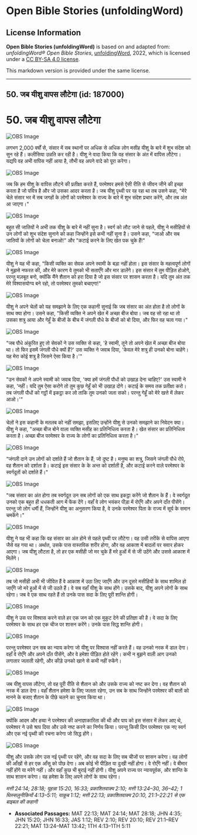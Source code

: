# Open Bible Stories (unfoldingWord)

## License Information

**Open Bible Stories (unfoldingWord)** is based on and adapted from: _unfoldingWord® Open Bible Stories_, [unfoldingWord](https://unfoldingword.org/utw), 2022, which is licensed under a [CC BY-SA 4.0 license](https://creativecommons.org/licenses/by-sa/4.0/legalcode.en).

This markdown version is provided under the same license.



--------------------------------

## 50. जब यीशु वापस लौटेगा (id: 187000)

50\. जब यीशु वापस लौटेगा
========================

![OBS Image](https://cdn.aquifer.bible/aquifer-content/resources/UWOBS/jpg/360px/obs-en-50-01.jpg)

लगभग 2,000 वर्षों से, संसार में सब स्थानों पर अधिक से अधिक लोग मसीह यीशु के बारे में शुभ संदेश को सुन रहे हैं। कलीसिया उन्नति कर रही है। यीशु ने वादा किया कि वह संसार के अंत में वापिस लौटेगा। यद्यपि वह अभी वापिस नहीं आया है, तौभी वह अपने वादे को पूरा करेगा।

![OBS Image](https://cdn.aquifer.bible/aquifer-content/resources/UWOBS/jpg/360px/obs-en-50-02.jpg)

जब कि हम यीशु के वापिस लौटने की प्रतीक्षा करते हैं, परमेश्वर हमसे ऐसी रीति से जीवन जीने की इच्छा करता है जो पवित्र है और जो उसका आदर करता है। जब यीशु पृथ्वी पर रह रहा था तब उसने कहा, "मेरे चेले संसार भर में सब जगहों के लोगों को परमेश्वर के राज्य के बारे में शुभ संदेश प्रचार करेंगे, और तब अंत आ जाएगा।"

![OBS Image](https://cdn.aquifer.bible/aquifer-content/resources/UWOBS/jpg/360px/obs-en-50-03.jpg)

बहुत सी जातियों ने अभी तक यीशु के बारे में नहीं सुना है। स्वर्ग को लौट जाने से पहले, यीशु ने मसीहियों से उन लोगों को शुभ संदेश सुनाने को कहा जिन्होंने इसे कभी नहीं सुना है। उसने कहा, "जाओ और सब जातियों के लोगों को चेला बनाओ!" और "कटाई करने के लिए खेत पक चुके हैं!"

![OBS Image](https://cdn.aquifer.bible/aquifer-content/resources/UWOBS/jpg/360px/obs-en-50-04.jpg)

यीशु ने यह भी कहा, "किसी व्यक्ति का सेवक अपने स्वामी के बड़ा नहीं होता। इस संसार के महत्वपूर्ण लोगों ने मुझसे नफरत की, और मेरे कारण वे तुमको भी सताएँगे और मार डालेंगे। इस संसार में तुम पीड़ित होओगे, परन्तु मज़बूत बनो, क्योंकि मैंने शैतान को हरा दिया है जो इस संसार पर शासन करता है। यदि तुम अंत तक मेरे विश्वासयोग्य बने रहो, तो परमेश्वर तुमको बचाएगा!"

![OBS Image](https://cdn.aquifer.bible/aquifer-content/resources/UWOBS/jpg/360px/obs-en-50-05.jpg)

यीशु ने अपने चेलों को यह समझाने के लिए एक कहानी सुनाई कि जब संसार का अंत होता है तो लोगों के साथ क्या होगा। उसने कहा, "किसी व्यक्ति ने अपने खेत में अच्छा बीज बोया। जब वह सो रहा था तो उसका शत्रु आया और गेहूँ के बीजों के बीच में जंगली पौधे के बीजों को बो दिया, और फिर वह चला गया।"

![OBS Image](https://cdn.aquifer.bible/aquifer-content/resources/UWOBS/jpg/360px/obs-en-50-06.jpg)

"जब पौधे अंकुरित हुए तो सेवकों ने उस व्यक्ति से कहा, 'हे स्वामी, तूने तो अपने खेत में अच्छा बीज बोया था। तो फिर इसमें जंगली पौधे क्यों हैं?' उस व्यक्ति ने जवाब दिया, 'केवल मेरे शत्रु ही उनको बोना चाहेंगे। यह मेरा कोई शत्रु है जिसने ऐसा किया है।'"

![OBS Image](https://cdn.aquifer.bible/aquifer-content/resources/UWOBS/jpg/360px/obs-en-50-07.jpg)

"उन सेवकों ने अपने स्वामी को जवाब दिया, 'क्या हमें जंगली पौधों को उखाड़ देना चाहिए?' उस स्वामी ने कहा, 'नहीं। यदि तुम ऐसा करोगे तो तुम कुछ गेहूँ को भी उखाड़ दोगे। कटाई के समय तक प्रतीक्षा करो। तब जंगली पौधों को गट्ठों में इकट्ठा कर लो ताकि तुम उनको जला सको। परन्तु गेहूँ को मेरे खत्ते में लेकर आओ।'"

![OBS Image](https://cdn.aquifer.bible/aquifer-content/resources/UWOBS/jpg/360px/obs-en-50-08.jpg)

चेलों ने इस कहानी के मतलब को नहीं समझा, इसलिए उन्होंने यीशु से उनको समझाने का निवेदन क्या। यीशु ने कहा, "अच्छा बीज बोने वाला व्यक्ति मसीह का प्रतिनिधित्व करता है। खेत संसार का प्रतिनिधित्व करता है। अच्छा बीज परमेश्वर के राज्य के लोगों का प्रतिनिधित्व करता है।"

![OBS Image](https://cdn.aquifer.bible/aquifer-content/resources/UWOBS/jpg/360px/obs-en-50-09.jpg)

“जंगली दाने उन लोगों को दर्शाते हैं जो शैतान के हैं, जो दुष्ट है। मनुष्य का शत्रु, जिसने जंगली पौधे रोपे, वह शैतान को दर्शाता है। कटाई इस संसार के के अन्त को दर्शाती है, और कटाई करने वाले परमेश्वर के स्वर्गदूतों को दर्शाते हैं।"

![OBS Image](https://cdn.aquifer.bible/aquifer-content/resources/UWOBS/jpg/360px/obs-en-50-10.jpg)

"जब संसार का अंत होगा तब स्वर्गदूत उन सब लोगों को एक साथ इकट्ठा करेंगे जो शैतान के हैं। वे स्वर्गदूत उनको एक बहुत ही धधकती आग में फेंक देंगे। वहाँ वे लोग भयंकर पीड़ा में रोएँगे और अपने दाँत पीसेंगे। परन्तु जो लोग धर्मी हैं, जिन्होंने यीशु का अनुसरण किया है, वे उनके परमेश्वर पिता के राज्य में सूर्य के समान चमकेंगे।"

![OBS Image](https://cdn.aquifer.bible/aquifer-content/resources/UWOBS/jpg/360px/obs-en-50-11.jpg)

यीशु ने यह भी कहा कि वह संसार का अंत होने से पहले पृथ्वी पर लौटेगा। वह उसी तरीके से वापिस आएगा जैसे वह गया था। अर्थात, उसके पास वास्तविक शरीर होगा, और वह आकाश में बादलों पर सवार होकर आएगा। जब यीशु लौटता है, तो हर एक मसीही जो मर चुके हैं मरे हुओं में से जी उठेंगे और उससे आकाश में मिलेंगे।

![OBS Image](https://cdn.aquifer.bible/aquifer-content/resources/UWOBS/jpg/360px/obs-en-50-12.jpg)

तब जो मसीही अभी भी जीवित हैं वे आकाश में उठा लिए जाएँगे और उन दूसरे मसीहियों के साथ शामिल हो जाएँगे जो मरे हुओं में से जी उठते हैं। वे सब वहाँ यीशु के साथ होंगे। उसके बाद, यीशु अपने लोगों के साथ रहेगा। जब वे एक साथ रहते हैं तो उनके पास सदा के लिए पूरी शान्ति होगी।

![OBS Image](https://cdn.aquifer.bible/aquifer-content/resources/UWOBS/jpg/360px/obs-en-50-13.jpg)

यीशु ने उस पर विश्वास करने वाले हर एक जन को एक मुकुट देने की प्रतिज्ञा की है। वे सदा के लिए परमेश्वर के साथ हर एक चीज पर शासन करेंगे। उनके पास सिद्ध शान्ति होगी।

![OBS Image](https://cdn.aquifer.bible/aquifer-content/resources/UWOBS/jpg/360px/obs-en-50-14.jpg)

परन्तु परमेश्वर उन सब का न्याय करेगा जो यीशु पर विश्वास नहीं करते हैं। वह उनको नरक में डाल देगा। वहाँ वे रोएँगे और अपने दाँत पीसेंगे, और वे हमेशा पीड़ित होते रहेंगे। कभी न बुझने वाली आग उनको लगातार जलाती रहेगी, और कीड़े उनको खाने से कभी नहीं रुकेंगे।

![OBS Image](https://cdn.aquifer.bible/aquifer-content/resources/UWOBS/jpg/360px/obs-en-50-15.jpg)

जब यीशु वापस लौटेगा, तो वह पूरी रीति से शैतान को और उसके राज्य को नष्ट कर देगा। वह शैतान को नरक में डाल देगा। वहाँ शैतान हमेशा के लिए जलता रहेगा, उन सब के साथ जिन्होंने परमेश्वर की बातों को मानने के बजाए शैतान के पीछे चलने का चुनाव किया था।

![OBS Image](https://cdn.aquifer.bible/aquifer-content/resources/UWOBS/jpg/360px/obs-en-50-16.jpg)

क्योंकि आदम और हव्वा ने परमेश्वर की अनाज्ञाकारिता की थी और पाप को इस संसार में लेकर आए थे, परमेश्वर ने उसे श्राप दिया और उसे नष्ट करने का निर्णय किया। परन्तु किसी दिन परमेश्वर एक नए स्वर्ग और एक नई पृथ्वी की रचना करेगा जो सिद्ध होंगे।

![OBS Image](https://cdn.aquifer.bible/aquifer-content/resources/UWOBS/jpg/360px/obs-en-50-17.jpg)

यीशु और उसके लोग उस नई पृथ्वी पर रहेंगे, और वह सदा के लिए सब चीजों पर शासन करेगा। वह लोगों की आँखों से हर एक आँसू को पोंछ देगा। अब कोई भी पीड़ित या दुःखी नहीं होगा। वे रोएँगे नहीं। वे बीमार नहीं होंगे या मरेंगे नहीं। और वहाँ कुछ भी बुराई नहीं होगी। यीशु अपने राज्य पर न्यायपूर्वक, और शान्ति के साथ शासन करेगा। वह हमेशा के लिए अपने लोगों के साथ रहेगा।

*मत्ती 24:14; 28:18; यूहन्ना 15:20, 16:33; प्रकाशितवाक्य 2:10; मत्ती 13:24–30, 36–42; 1 थिस्सलुनीकियों 4:13–5:11; याकूब 1:12; मत्ती 22:13; प्रकाशितवाक्य 20:10, 21:1–22:21 से एक बाइबल की कहानी*

* **Associated Passages:** MAT 22:13; MAT 24:14; MAT 28:18; JHN 4:35; JHN 15:20; JHN 16:33; JAS 1:12; REV 2:10; REV 20:10; REV 21:1–REV 22:21; MAT 13:24–MAT 13:42; 1TH 4:13–1TH 5:11

